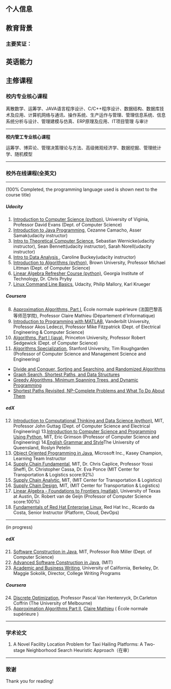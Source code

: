 ## 个人信息



## 教育背景




### 主要奖证：




## 英语能力



## 主修课程



### 校内专业核心课程 

离散数学、运筹学、JAVA语言程序设计、C/C++程序设计、数据结构、数据库技术及应用、计算机网络与通讯、操作系统、生产运作与管理、管理信息系统、信息系统分析与设计、管理建模与仿真、ERP原理及应用、IT项目管理 与审计

---

**校内管工专业核心课程**

运筹学、博弈论、管理决策理论与方法、高级微观经济学、数据挖掘、管理统计学、随机模型

---




### 校外在线课程(全英文)

***

(100% Completed, the programming language used is shown next to the course title)

##### Udacity

1. [Introduction to Computer Science (python)](https://classroom.udacity.com/courses/cs101), University of Viginia, Professor David Evans (Dept. of Computer Science)
2. [Introduction to Java Programming](https://cn.udacity.com/course/intro-to-java-programming--cs046), Cezanne Camacho, Asser Samak(udacity instructor)
3. [Intro to Theoretical Computer Science](https://classroom.udacity.com/courses/cs313), Sebastian Wernicke(udacity instructor), Sean Bennett(udacity instructor), Sarah Norell(udacity instructor)
4. [Intro to Data Analysis ](https://classroom.udacity.com/courses/ud170), Caroline Buckey(udacity instructor)
5. [Introduction to Algorithms (python)](https://cn.udacity.com/course/intro-to-algorithms--cs215), Brown University, Professor Michael Littman (Dept. of Computer Science) 
6. [Linear Algebra Refresher Course (python)](https://cn.udacity.com/course/linear-algebra-refresher-course--ud953), Georgia Institute of Technology, Dr. Chris Pryby
7. [Linux Command Line Basics](https://cn.udacity.com/course/shell-workshop--ud206), Udacity, Philip Mallory, Karl Krueger

##### Coursera

8. [Approximation Algorithms, Part I](https://www.coursera.org/learn/approximation-algorithms-part-1), École normale supérieure (法国巴黎高等师范学院), Professor Claire Mathieu (Département d'Informatique)
9. [Introduction to Programming with MATLAB](https://www.coursera.org/learn/matlab), Vanderbilt University, Professor Akos Ledeczi, Professor Mike Fitzpatrick (Dept. of Electrical Engineering & Computer Science)
10. [Algorithms, Part I (java)](https://www.coursera.org/learn/algorithms-part1), Princeton University, Professor Robert Sedgewick (Dept. of Computer Science)
11. [Algorithms Specialization](https://www.coursera.org/specializations/algorithms), Stanford University, Tim Roughgarden (Professor of Computer Science and Management Science and Engineering)
- [Divide and Conquer, Sorting and Searching, and Randomized Algorithms](https://www.coursera.org/learn/algorithms-divide-conquer)
- [Graph Search, Shortest Paths, and Data Structures](https://www.coursera.org/learn/algorithms-graphs-data-structures)
- [Greedy Algorithms, Minimum Spanning Trees, and Dynamic Programming](https://www.coursera.org/learn/algorithms-greedy)
- [Shortest Paths Revisited, NP-Complete Problems and What To Do About Them](https://www.coursera.org/learn/algorithms-npcomplete)

##### edX

12. [Introduction to Computational Thinking and Data Science (python)](https://www.edx.org/course/6-00-2x-introduction-to-computational-thinking-and-data-science-3), MIT, Professor John Guttag (Dept. of Computer Science and Electrical Engineering)
13.[Introduction to Computer Science and Programming Using Python](https://www.edx.org/course/introduction-to-computer-science-and-programming-using-python-7), MIT, Eric Grimson (Professor of Computer Science and Engineering)
14.[English Grammar and Style](https://courses.edx.org/courses/course-v1:UQx+Write101x+2T2017/course/)The University of Queensland, Roslyn Petelin
15. [Object Oriented Programming in Java](https://www.edx.org/course/object-oriented-programming-java-microsoft-dev277x), Microsoft Inc., Kasey Champion, Learning Team Instructor
16. [Supply Chain Fundamental](https://courses.edx.org/courses/course-v1:MITx+CTL.SC1x+3T2017/course/), MIT, Dr. Chris Caplice, Professor Yossi Sheffi, Dr. Christopher Cassa, Dr. Eva Ponce  (MIT Center for Transportation & Logistics  score:92%)
17. [Supply Chain Analytic](https://courses.edx.org/courses/course-v1:MITx+CTL.SC0x+3T2017/course/),  MIT,  (MIT Center for Transportation & Logistics)
18. [Supply Chain Design](https://courses.edx.org/courses/course-v1:MITx+CTL.SC2x+1T2018/course/),  MIT,  (MIT Center for Transportation & Logistics)
19. [Linear Algebra - Foundations to Frontiers (matlab)](https://www.edx.org/course/linear-algebra-foundations-frontiers-utaustinx-ut-5-05x-0), University of Texas at Austin, Dr. Robert van de Geijn (Professor of Computer Science  score:100%) 
20. [Fundamentals of Red Hat Enterprise Linux](https://www.edx.org/course/fundamentals-red-hat-enterprise-linux-red-hat-rh066x), Red Hat Inc., Ricardo da Costa, Senior Instructor (Platform, Cloud, DevOps)

***

(in progress)

##### edX

21. [Software Construction in Java]( https://courses.edx.org/courses/course-v1:MITx+6.005.1x+3T2016/course/ ), MIT, Professor Rob Miller (Dept. of Computer Science)
22. [Advanced Software Construction in Java](https://courses.edx.org/courses/course-v1:MITx+6.005.2x+1T2017/course/), (MIT)
23. [Academic and Business Writing](https://www.edx.org/course/academic-business-writing-uc-berkeleyx-colwri2-2x-0), University of California, Berkeley, Dr. Maggie Sokolik, Director, College Writing Programs


##### Coursera

24. [Discrete Optimization](https://www.coursera.org/learn/discrete-optimization), Professor Pascal Van Hentenryck, Dr.Carleton Coffrin (The University of Melbourne)
25. [Approximation Algorithms Part II]( https://www.coursera.org/learn/approximation-algorithms-part-2/home/welcome ),  [Claire Mathieu](https://www.coursera.org/instructor/~2570956) (  École normale supérieure )

***

### 学术论文

1. A Novel Facility Location Problem for Taxi Hailing Platforms: A Two-stage Neighborhood Search Heuristic Approach（在审）

***

### 致谢

Thank you for reading!





